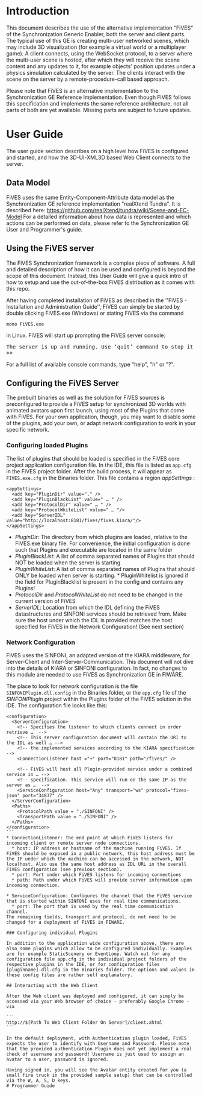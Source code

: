 # Introduction

This document describes the use of the alternative implementation "FiVES" of the Synchronization Generic Enabler,
both the server and client parts.
The typical use of this GE is creating multi-user networked scenes, 
which may include 3D visualization (for example a virtual world or a multiplayer game). A client connects, using the
WebSocket protocol, to a server where the multi-user scene is hosted, after which they will receive the scene content
and any updates to it, for example objects' position updates under a physics simulation calculated by the server.
The clients interact with the scene on the server by a remote-procedure-call based approach. 

Please note that FiVES is an alternative implementation to the Synchronization GE Reference Implementation. Even though FiVES follows this specification and implements the same reference architecture, not all parts of both are yet available. Missing parts are subject to future updates. 

# User Guide

The user guide section describes on a high level how FiVES is configured and started, and how the 3D-UI-XML3D based Web Client connects to the server. 

## Data Model

FiVES uses the same Entity-Component-Attribute data model as the Synchronization GE reference implementation "realXtend Tundra". It is described here: https://github.com/realXtend/tundra/wiki/Scene-and-EC-Model
For a detailed information about how data is represented and which actions can be performed on data, please refer to the Synchronization GE User and Programmer's guide. 

## Using the FiVES server

The FiVES Synchronization framework is a complex piece of software. A full and detailed description of how it can be used and configured is beyond the scope of this document.
Instead, this User Guide will give a quick intro of how to setup and use the out-of-the-box FiVES distribution as it comes with this repo.

After having completed installation of FiVES as described in the ''FiVES - Installation and Administration Guide'', FiVES can simply be started by double clicking FiVES.exe (Windows) or stating FiVES via the command

 ``mono FiVES.exe``

in Linux. FiVES will start up prompting the FiVES server console:
<pre>
The server is up and running. Use ‘quit’ command to stop it
>>
</pre>

For a full list of available console commands, type "help", "h" or "?".

## Configuring the FiVES Server

The prebuilt binaries as well as the solution for FiVES sources is preconfigured to provide a FiVES setup for synchronized 3D worlds with animated avatars upon first launch, using most of the Plugins that come with FiVES. For your own application, though, you may want to disable some of the plugins, add your own, or adapt network configuration to work in your specific network. 

### Configuring loaded Plugins

The list of plugins that should be loaded is specified in the FiVES core project application configuration file. In the IDE, this file is listed as ``app.cfg`` in the FiVES project folder. After the build process, it will appear as ``FIVES.exe.cfg`` in the Binaries folder.
This file contains a region _appSettings_ : 

```
<appSettings>
  <add key="PluginDir" value="." />
  <add key="PluginBlackList" value=" … " />
  <add key="ProtocolDir" value=" … " />
  <add key="ProtocolWhiteList" value=" … "/>
  <add key="ServerIDL" value="http://localhost:8181/fives/fives.kiara/"/>
</appSettings>
```
* _PluginDir_: The directory from which plugins are loaded, relative to the FIVES.exe binary file. For convenience, the initial configuration is done such that Plugins and executable are located in the same folder
* _PluginBlackList_: A list of comma separated names of Plugins that should NOT be loaded when the server is starting
* _PluginWhiteList_: A list of comma separated names of Plugins that should ONLY be loaded when server is starting. * PluginWhitelist is ignored if the field for PluginBlacklist is present in the config and contains any Plugins!
* _ProtocolDir_ and _ProtocolWhiteList_ do not need to be changed in the current version of FiVES
* _ServerIDL_: Location from which the IDL defining the FiVES datastructures and SINFONI services should be retrieved from. Make sure the host under which the IDL is provided matches the host specified for FiVES in the Network Configuration! (See next section) 

### Network Configuration

FiVES uses the SINFONI, an adapted version of the KIARA middleware, for Server-Client and Inter-Server-Communication. This document will not dive into the details of KIARA or SINFONI configuration. In fact, no changes to this module are needed to use FiVES as Synchronization GE in FIWARE.

The place to look for network configuration is the file ``SINFONIPlugin.dll.config`` in the Binaries folder, or the ``app.cfg`` file of the _SINFONIPlugin_ project within the Plugins folder of the FiVES solution in the IDE. The configuration file looks like this:

````
<configuration>
  <ServerConfiguration>
    <!-- Specifies the listener to which clients connect in order retrieve …  -->
    <!-- This server configuration document will contain the URI to the IDL as well … -->
    <!-- the implemented services according to the KIARA specification -->
    <ConnectionListener host ="+" port="8181" path="/fives/" />

    <!-- FiVES will host all Plugin-provided service under a combined service in … -->
    <!-- specification. This service will run on the same IP as the server as …  -->
    <ServiceConfiguration host="Any" transport="ws" protocol="fives-json" port="34837" />
  </ServerConfiguration>
  <Paths>
    <ProtocolPath value = "./SINFONI" />
    <TransportPath value = "./SINFONI" />
  </Paths>
</configuration>
```
* ConnectionListener: The end point at which FiVES listens for incoming client or remote server node connections.
  * host: IP address or hostname of the machine running FiVES. If FiVES should be exposed in a public network, this host address must be the IP under which the machine can be accessed in the network, NOT localhost. Also use the same host address as IDL URL in the overall FiVES configuration (see previous section).
  * port: Port under which FiVES listens for incoming connections
  * path: Path under which FiVES will provide server information upon incoming connection. 

* ServiceConfiguration: Configures the channel that the FiVES service that is started within SINFONI uses for real time communications.
  * port: The port that is used by the real time communication channel.
The remaining fields, transport and protocol, do not need to be changed for a deployment of FiVES in FIWARE. 

### Configuring individual Plugins

In addition to the application wide configuration above, there are also some plugins which allow to be configured individually. Examples are for example StaticScenery or EventLoop. Watch out for any configuration file app.cfg in the individual project folders of the respective plugins in the IDE, or for configuration files [pluginname].dll.cfg in the Binaries folder. The options and values in these config files are rather self explanatory. 

## Interacting with the Web Client

After the Web client was deployed and configured, it can simply be accessed via your Web browser of choice - preferably Google Chrome - via

```
http://$[Path To Web Client Folder On Server]/client.xhtml
```

In the default deployment, with Authentication plugin loaded, FiVES expects the user to identify with Username and Password. Please note that the provided authentication Plugin does not yet implement a real check of username and password! Username is just used to assign an avatar to a user, password is ignored.

Having signed in, you will see the Avatar entity created for you (a small fire truck in the provided sample setup) that can be controlled via the W, A, S, D keys. 
# Programmer Guide
